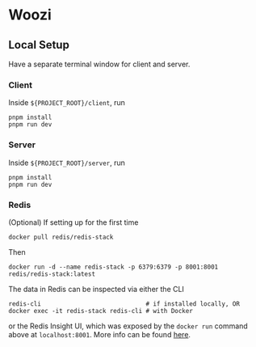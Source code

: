 # Woozi

## Local Setup

Have a separate terminal window for client and server.

### Client

Inside `${PROJECT_ROOT}/client`, run

```
pnpm install
pnpm run dev
```

### Server

Inside `${PROJECT_ROOT}/server`, run

```
pnpm install
pnpm run dev
```

### Redis

(Optional) If setting up for the first time

```shell
docker pull redis/redis-stack
```

Then

```shell
docker run -d --name redis-stack -p 6379:6379 -p 8001:8001 redis/redis-stack:latest
```

The data in Redis can be inspected via either the CLI

```shell
redis-cli                             # if installed locally, OR
docker exec -it redis-stack redis-cli # with Docker
```

or the Redis Insight UI, which was exposed by the `docker run` command above at
`localhost:8001`. More info can be found [here](https://redis.io/docs/latest/operate/oss_and_stack/install/install-stack/docker/).
